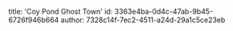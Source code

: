 title: 'Coy Pond Ghost Town'
id: 3363e4ba-0d4c-47ab-9b45-6726f946b664
author: 7328c14f-7ec2-4511-a24d-29a1c5ce23eb
